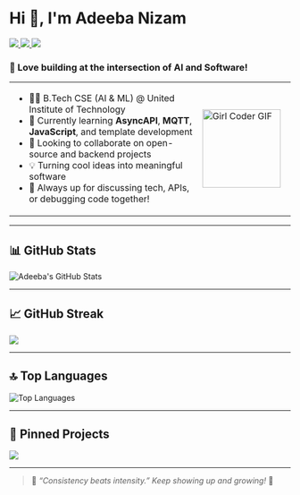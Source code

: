 <h1 align="left">Hi 👋, I'm Adeeba Nizam</h1>

<p align="left">
  <a href="https://www.linkedin.com/in/adeeba-nizam-62640729b" target="_blank">
    <img src="https://img.shields.io/badge/-Adeeba%20Nizam-lightblue?style=flat-square&logo=Linkedin&logoColor=white" />
  </a>
  <a href="mailto:adeebanizam10@gmail.com">
    <img src="https://img.shields.io/badge/Gmail-adeebanizam10@gmail.com-red?style=flat-square&logo=gmail&logoColor=white" />
  </a>
  <a href="mailto:adeebanizam63@gmail.com">
    <img src="https://img.shields.io/badge/Gmail-adeebanizam63@gmail.com-red?style=flat-square&logo=gmail&logoColor=white" />
  </a>
</p>

### 🤖 Love building at the intersection of AI and Software!

<table>
<tr>

<td>

- 👩‍🎓 B.Tech CSE (AI & ML) @ United Institute of Technology  
- 🌱 Currently learning **AsyncAPI**, **MQTT**, **JavaScript**, and template development  
- 👯 Looking to collaborate on open-source and backend projects  
- 💡 Turning cool ideas into meaningful software  
- 💬 Always up for discussing tech, APIs, or debugging code together!

</td>
<td width="150">
  <img src="https://user-images.githubusercontent.com/74038190/212741999-016fddbd-617a-4448-8042-0ecf907aea25.gif" alt="Girl Coder GIF" width="140"/>
</td>
</tr>
</table>

---

## 📊 GitHub Stats

<p align="left">
  <img src="https://github-readme-stats.vercel.app/api?username=AdeebaNizam404&show_icons=true&theme=skyblue" alt="Adeeba's GitHub Stats" />
</p>

---

## 📈 GitHub Streak

<p align="left">
<img src="https://github-readme-stats.vercel.app/api?username=AdeebaNizam404&show_icons=true&theme=tokyonight" />


---

## 🔝 Top Languages

<p align="left">
  <img src="https://github-readme-stats.vercel.app/api/top-langs/?username=AdeebaNizam404&layout=compact&theme=skyblue" alt="Top Languages" />
</p>

---

## 📌 Pinned Projects

<p align="left">
  <a href="https://github.com/AdeebaNizam404/TamplateTutorial">
    <img align="center" src="https://github-readme-stats.vercel.app/api/pin/?username=AdeebaNizam404&repo=TamplateTutorial&theme=skyblue" />
  </a>
</p>

---

> 🌟 *“Consistency beats intensity.” Keep showing up and growing!* 💪

